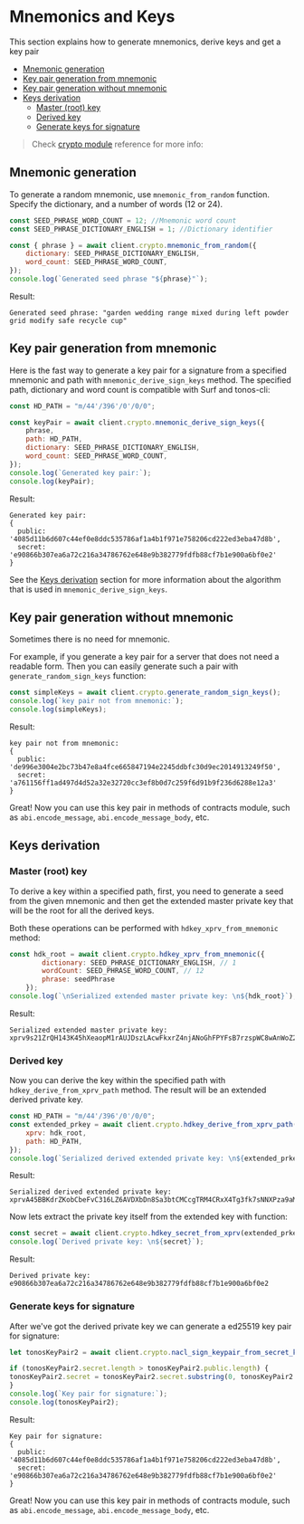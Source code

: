 # Mnemonics and Keys

This section explains how to generate mnemonics, derive keys and get a key pair

* [Mnemonic generation](mnemonics\_and\_keys.md#mnemonic-generation)
* [Key pair generation from mnemonic](mnemonics\_and\_keys.md#key-pair-generation-from-mnemonic)
* [Key pair generation without mnemonic](mnemonics\_and\_keys.md#key-pair-generation-without-mnemonic)
* [Keys derivation](mnemonics\_and\_keys.md#keys-derivation)
  * [Master (root) key](mnemonics\_and\_keys.md#master-root-key)
  * [Derived key](mnemonics\_and\_keys.md#derived-key)
  * [Generate keys for signature](mnemonics\_and\_keys.md#generate-keys-for-signature)

> Check [crypto module](../../reference/types-and-methods/mod\_crypto.md) reference for more info:

## Mnemonic generation

To generate a random mnemonic, use `mnemonic_from_random` function. Specify the dictionary, and a number of words (12 or 24).

```javascript
const SEED_PHRASE_WORD_COUNT = 12; //Mnemonic word count
const SEED_PHRASE_DICTIONARY_ENGLISH = 1; //Dictionary identifier

const { phrase } = await client.crypto.mnemonic_from_random({
    dictionary: SEED_PHRASE_DICTIONARY_ENGLISH,
    word_count: SEED_PHRASE_WORD_COUNT,
});
console.log(`Generated seed phrase "${phrase}"`);
```

Result:

```
Generated seed phrase: "garden wedding range mixed during left powder grid modify safe recycle cup"
```

## Key pair generation from mnemonic

Here is the fast way to generate a key pair for a signature from a specified mnemonic and path with `mnemonic_derive_sign_keys` method. The specified path, dictionary and word count is compatible with Surf and tonos-cli:

```javascript
const HD_PATH = "m/44'/396'/0'/0/0";

const keyPair = await client.crypto.mnemonic_derive_sign_keys({
    phrase,
    path: HD_PATH,
    dictionary: SEED_PHRASE_DICTIONARY_ENGLISH,
    word_count: SEED_PHRASE_WORD_COUNT,
});
console.log(`Generated key pair:`);
console.log(keyPair);
```

Result:

```
Generated key pair:
{
  public: '4085d11b6d607c44ef0e8ddc535786af1a4b1f971e758206cd222ed3eba47d8b',
  secret: 'e90866b307ea6a72c216a34786762e648e9b382779fdfb88cf7b1e900a6bf0e2'
}
```

See the [Keys derivation](mnemonics\_and\_keys.md#keys-derivation) section for more information about the algorithm that is used in `mnemonic_derive_sign_keys`.

## Key pair generation without mnemonic

Sometimes there is no need for mnemonic.

For example, if you generate a key pair for a server that does not need a readable form. Then you can easily generate such a pair with `generate_random_sign_keys` function:

```javascript
const simpleKeys = await client.crypto.generate_random_sign_keys();
console.log(`key pair not from mnemonic:`);
console.log(simpleKeys);
```

Result:

```
key pair not from mnemonic:
{
  public: 'de996e3004e2bc73b47e8a4fce665847194e2245ddbfc30d9ec2014913249f50',
  secret: 'a761156ff1ad497d4d52a32e32720cc3ef8b0d7c259f6d91b9f236d6288e12a3'
}
```

Great! Now you can use this key pair in methods of contracts module, such as `abi.encode_message`, `abi.encode_message_body`, etc.

## Keys derivation

### Master (root) key

To derive a key within a specified path, first, you need to generate a seed from the given mnemonic and then get the extended master private key that will be the root for all the derived keys.

Both these operations can be performed with `hdkey_xprv_from_mnemonic` method:

```javascript
const hdk_root = await client.crypto.hdkey_xprv_from_mnemonic({
        dictionary: SEED_PHRASE_DICTIONARY_ENGLISH, // 1
        wordCount: SEED_PHRASE_WORD_COUNT, // 12
        phrase: seedPhrase
    });
console.log(`\nSerialized extended master private key: \n${hdk_root}`);
```

Result:

```
Serialized extended master private key: 
xprv9s21ZrQH143K45hXeaopM1rAUJDszLAcwFkxrZ4njANoGhFPYFsB7rzspWC8wAnWoZ2bPia7covh3mVVboC2nEswu18iEHs5LjVknSWMR2w
```

### Derived key

Now you can derive the key within the specified path with `hdkey_derive_from_xprv_path` method. The result will be an extended derived private key.

```javascript
const HD_PATH = "m/44'/396'/0'/0/0";
const extended_prkey = await client.crypto.hdkey_derive_from_xprv_path({
    xprv: hdk_root,
    path: HD_PATH,
});
console.log(`Serialized derived extended private key: \n${extended_prkey}`);
```

Result:

```
Serialized derived extended private key: 
xprvA45BBKdrZKobCbeFvC316LZ6AVDXbDn8Sa3btCMCcgTRM4CRxX4Tg3fk7sNNXPza9aMiS6mBMp7wfHdmT23bri6YgwHbTJgXqKnJNNHAw98
```

Now lets extract the private key itself from the extended key with function:

```javascript
const secret = await сlient.crypto.hdkey_secret_from_xprv(extended_prkey);
console.log(`Derived private key: \n${secret}`);
```

Result:

```
Derived private key: 
e90866b307ea6a72c216a34786762e648e9b382779fdfb88cf7b1e900a6bf0e2
```

### Generate keys for signature

After we've got the derived private key we can generate a ed25519 key pair for signature:

```javascript
let tonosKeyPair2 = await сlient.crypto.nacl_sign_keypair_from_secret_key({ secret })

if (tonosKeyPair2.secret.length > tonosKeyPair2.public.length) {
tonosKeyPair2.secret = tonosKeyPair2.secret.substring(0, tonosKeyPair2.public.length);
}
console.log(`Key pair for signature:`);
console.log(tonosKeyPair2);
```

Result:

```
Key pair for signature:
{
  public: '4085d11b6d607c44ef0e8ddc535786af1a4b1f971e758206cd222ed3eba47d8b',
  secret: 'e90866b307ea6a72c216a34786762e648e9b382779fdfb88cf7b1e900a6bf0e2'
}
```

Great! Now you can use this key pair in methods of contracts module, such as `abi.encode_message`, `abi.encode_message_body`, etc.
